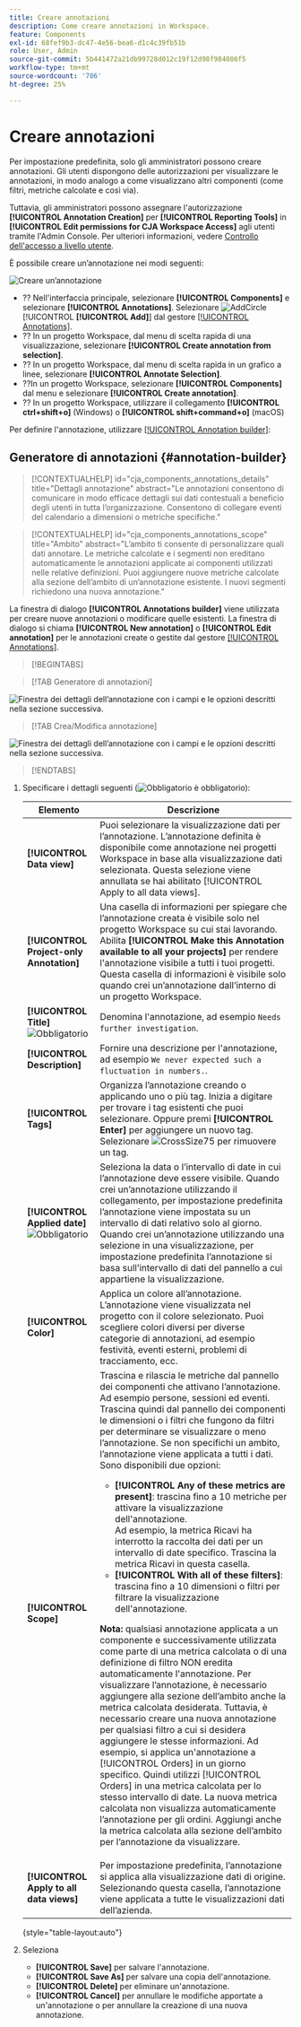 ```yaml
---
title: Creare annotazioni
description: Come creare annotazioni in Workspace.
feature: Components
exl-id: 68fef9b3-dc47-4e56-bea6-d1c4c39fb51b
role: User, Admin
source-git-commit: 5b441472a21db99728d012c19f12d98f984086f5
workflow-type: tm+mt
source-wordcount: '786'
ht-degree: 25%

---
```


# Creare annotazioni

Per impostazione predefinita, solo gli amministratori possono creare annotazioni. Gli utenti dispongono delle autorizzazioni per visualizzare le annotazioni, in modo analogo a come visualizzano altri componenti (come filtri, metriche calcolate e così via).

Tuttavia, gli amministratori possono assegnare l&#39;autorizzazione **[!UICONTROL Annotation Creation]** per **[!UICONTROL Reporting Tools]** in **[!UICONTROL Edit permissions for CJA Workspace Access]** agli utenti tramite l&#39;Admin Console. Per ulteriori informazioni, vedere [Controllo dell&#39;accesso a livello utente](/help/technotes/access-control.md#user-level-access).

È possibile creare un’annotazione nei modi seguenti:

![Creare un’annotazione](assets/create-annotation.png)

* ?? Nell&#39;interfaccia principale, selezionare **[!UICONTROL Components]** e selezionare **[!UICONTROL Annotations]**. Selezionare ![AddCircle](/help/assets/icons/AddCircle.svg) [!UICONTROL **[!UICONTROL Add]**] dal gestore [[!UICONTROL Annotations]](/help/components/annotations/manage-annotations.md).
* ?? In un progetto Workspace, dal menu di scelta rapida di una visualizzazione, selezionare **[!UICONTROL Create annotation from selection]**.
* ?? In un progetto Workspace, dal menu di scelta rapida in un grafico a linee, selezionare **[!UICONTROL Annotate Selection]**.
* ??In un progetto Workspace, selezionare **[!UICONTROL Components]** dal menu e selezionare **[!UICONTROL Create annotation]**.
* ?? In un progetto Workspace, utilizzare il collegamento **[!UICONTROL ctrl+shift+o]** (Windows) o **[!UICONTROL shift+command+o]** (macOS)

Per definire l&#39;annotazione, utilizzare [[!UICONTROL Annotation builder]](#annotation-builder):

<!-- Should we really mention API here. If so, we can do it all over the place in the docs...
| **Use the [Customer Journey Analytics Annotations API](https://developer.adobe.com/cja-apis/docs/endpoints/annotations/)** | The Customer Journey Analytics Annotations APIs allow you to create, update, or retrieve annotations programmatically through Adobe Developer. These APIs use the same data and methods that Adobe uses inside the product UI. |
-->


## Generatore di annotazioni {#annotation-builder}

<!-- markdownlint-disable MD034 -->

>[!CONTEXTUALHELP]
>id="cja_components_annotations_details"
>title="Dettagli annotazione"
>abstract="Le annotazioni consentono di comunicare in modo efficace dettagli sui dati contestuali a beneficio degli utenti in tutta l’organizzazione. Consentono di collegare eventi del calendario a dimensioni o metriche specifiche."

<!-- markdownlint-enable MD034 -->

<!-- markdownlint-disable MD034 -->

>[!CONTEXTUALHELP]
>id="cja_components_annotations_scope"
>title="Ambito"
>abstract="L’ambito ti consente di personalizzare quali dati annotare. Le metriche calcolate e i segmenti non ereditano automaticamente le annotazioni applicate ai componenti utilizzati nelle relative definizioni. Puoi aggiungere nuove metriche calcolate alla sezione dell’ambito di un’annotazione esistente. I nuovi segmenti richiedono una nuova annotazione."

<!-- markdownlint-enable MD034 -->


La finestra di dialogo **[!UICONTROL Annotations builder]** viene utilizzata per creare nuove annotazioni o modificare quelle esistenti. La finestra di dialogo si chiama **[!UICONTROL New annotation]** o **[!UICONTROL Edit annotation]** per le annotazioni create o gestite dal gestore [[!UICONTROL Annotations]](/help/components/annotations/manage-annotations.md).


>[!BEGINTABS]

>[!TAB Generatore di annotazioni]

![Finestra dei dettagli dell’annotazione con i campi e le opzioni descritti nella sezione successiva.](assets/annotation-builder.png)

>[!TAB Crea/Modifica annotazione]

![Finestra dei dettagli dell’annotazione con i campi e le opzioni descritti nella sezione successiva.](assets/create-edit-annotation.png)

>[!ENDTABS]

1. Specificare i dettagli seguenti (![Obbligatorio](/help/assets/icons/Required.svg) è obbligatorio):

   | Elemento | Descrizione |
   | --- | --- |
   | **[!UICONTROL Data view]** | Puoi selezionare la visualizzazione dati per l’annotazione. L’annotazione definita è disponibile come annotazione nei progetti Workspace in base alla visualizzazione dati selezionata. Questa selezione viene annullata se hai abilitato [!UICONTROL Apply to all data views]. |
   | **[!UICONTROL Project-only Annotation]** | Una casella di informazioni per spiegare che l’annotazione creata è visibile solo nel progetto Workspace su cui stai lavorando. Abilita **[!UICONTROL Make this Annotation available to all your projects]** per rendere l&#39;annotazione visibile a tutti i tuoi progetti. Questa casella di informazioni è visibile solo quando crei un’annotazione dall’interno di un progetto Workspace. |
   | **[!UICONTROL Title]** ![Obbligatorio](/help/assets/icons/Required.svg) | Denomina l&#39;annotazione, ad esempio `Needs further investigation`. |
   | **[!UICONTROL Description]** | Fornire una descrizione per l&#39;annotazione, ad esempio `We never expected such a fluctuation in numbers.`. |
   | **[!UICONTROL Tags]** | Organizza l’annotazione creando o applicando uno o più tag. Inizia a digitare per trovare i tag esistenti che puoi selezionare. Oppure premi **[!UICONTROL Enter]** per aggiungere un nuovo tag. Selezionare ![CrossSize75](/help/assets/icons/CrossSize75.svg) per rimuovere un tag. |
   | **[!UICONTROL Applied date]** ![Obbligatorio](/help/assets/icons/Required.svg) | Seleziona la data o l’intervallo di date in cui l’annotazione deve essere visibile. Quando crei un’annotazione utilizzando il collegamento, per impostazione predefinita l’annotazione viene impostata su un intervallo di dati relativo solo al giorno. Quando crei un’annotazione utilizzando una selezione in una visualizzazione, per impostazione predefinita l’annotazione si basa sull’intervallo di dati del pannello a cui appartiene la visualizzazione. |
   | **[!UICONTROL Color]** | Applica un colore all’annotazione. L’annotazione viene visualizzata nel progetto con il colore selezionato. Puoi scegliere colori diversi per diverse categorie di annotazioni, ad esempio festività, eventi esterni, problemi di tracciamento, ecc. |
   | **[!UICONTROL Scope]** | Trascina e rilascia le metriche dal pannello dei componenti che attivano l’annotazione. Ad esempio persone, sessioni ed eventi. Trascina quindi dal pannello dei componenti le dimensioni o i filtri che fungono da filtri per determinare se visualizzare o meno l’annotazione. Se non specifichi un ambito, l’annotazione viene applicata a tutti i dati. <br/>Sono disponibili due opzioni:<ul><li>**[!UICONTROL Any of these metrics are present]**: trascina fino a 10 metriche per attivare la visualizzazione dell&#39;annotazione.<br/>Ad esempio, la metrica Ricavi ha interrotto la raccolta dei dati per un intervallo di date specifico. Trascina la metrica Ricavi in questa casella.</li><li>**[!UICONTROL With all of these filters]**: trascina fino a 10 dimensioni o filtri per filtrare la visualizzazione dell&#39;annotazione.</li></ul><p><p>**Nota:** qualsiasi annotazione applicata a un componente e successivamente utilizzata come parte di una metrica calcolata o di una definizione di filtro NON eredita automaticamente l&#39;annotazione. Per visualizzare l’annotazione, è necessario aggiungere alla sezione dell’ambito anche la metrica calcolata desiderata. Tuttavia, è necessario creare una nuova annotazione per qualsiasi filtro a cui si desidera aggiungere le stesse informazioni. Ad esempio, si applica un&#39;annotazione a [!UICONTROL Orders] in un giorno specifico. Quindi utilizzi [!UICONTROL Orders] in una metrica calcolata per lo stesso intervallo di date. La nuova metrica calcolata non visualizza automaticamente l’annotazione per gli ordini. Aggiungi anche la metrica calcolata alla sezione dell’ambito per l’annotazione da visualizzare. |
   | **[!UICONTROL Apply to all data views]** | Per impostazione predefinita, l’annotazione si applica alla visualizzazione dati di origine. Selezionando questa casella, l’annotazione viene applicata a tutte le visualizzazioni dati dell’azienda. |

   {style="table-layout:auto"}

1. Seleziona
   * **[!UICONTROL Save]** per salvare l&#39;annotazione.
   * **[!UICONTROL Save As]** per salvare una copia dell&#39;annotazione.
   * **[!UICONTROL Delete]** per eliminare un&#39;annotazione.
   * **[!UICONTROL Cancel]** per annullare le modifiche apportate a un&#39;annotazione o per annullare la creazione di una nuova annotazione.
